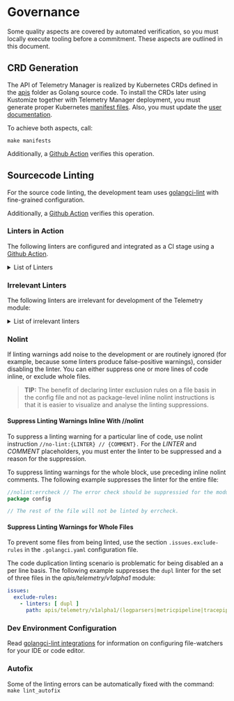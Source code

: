 # Governance

Some quality aspects are covered by automated verification, so you must locally execute tooling before a commitment. These aspects are outlined in this document.

## CRD Generation

The API of Telemetry Manager is realized by Kubernetes CRDs defined in the [apis](../../apis) folder as Golang source code. To install the CRDs later using Kustomize together with Telemetry Manager deployment, you must generate proper Kubernetes [manifest files](../../config/crd/bases). Also, you must update the [user documentation](../user/resources/).

To achieve both aspects, call:

```shell
make manifests
```

Additionally, a [Github Action](../../.github/workflows/pr-code-checks.yml) verifies this operation.

## Sourcecode Linting

For the source code linting, the development team uses [golangci-lint](https://golangci-lint.run) with fine-grained configuration.

Additionally, a [Github Action](../../.github/workflows/pr-code-checks.yml) verifies this operation.

### Linters in Action

The following linters are configured and integrated as a CI stage using a [Github Action](../../.github/workflows/pr-code-checks.yml).

<details>
<summary>List of Linters</summary>
<br>

| Linter         | Description                                         | [Suppress](#nolint) |
| -------------- | --------------------------------------------------- | ------------------- |
| asasalint      | check for pass []any as any in variadic func        | inline //nolint     |
| asciicheck     | checks for non-ASCII identifiers                    | inline //nolint     |
| bodyclose      | checks whether HTTP response body is closed         | inline //nolint     |
| dogsled        | checks assignments with too many blank identifiers  | inline //nolint     |
| dupl           | checks for code clone detection                     |                     |
| dupword        | checks for duplicate words in the source code       | inline //nolint     |
| errcheck       | checks for unhandled errors                         | inline //nolint     |
| errchkjson     | checks types passed to the json encoding functions  | inline //nolint     |
| exportloopref  | finds exporting pointers for loop variables         | inline //nolint     |
| gci            | checks import order and ensures determinism         | inline //nolint     |
| ginkgolinter   | enforces standards of using Ginkgo and Gomega       | inline //nolint     |
| gocheckcompilerdirectives | checks go compiler directive comments    | inline //nolint     |
| gochecknoinits | checks that no init functions are present           | inline //nolint     |
| gofmt          | checks whether code was gofmt'ed                    |                     |
| goimports      | check import statements formatting                  | inline //nolint     |
| gosec          | inspects source code for security problems          | inline //nolint     |
| govet          | examines Go source code for suspicious constructs   | inline //nolint     |
| ineffassign    | detects when assignments to variables are not used  | inline //nolint     |
| loggercheck    | checks key-value pairs for logger libraries         | inline //nolint     |
| misspell       | finds commonly misspelled English words in comments | inline //nolint     |
| nolintlint     | reports ill-formed or insufficient nolint directives| inline //nolint     |
| revive         | comprehensive golint replacement                    | inline //nolint     |
| staticcheck    | performs static code analysis                       | inline //nolint     |
| stylecheck     | examines Go code-style conformance                  | inline //nolint     |
| typecheck      | parses and type-checks Go code                      | inline //nolint     |
| unparam        | reports unused function parameters                  | inline //nolint     |
| unused         | checks for unused constants, variables, functions   | inline //nolint     |

</details>

### Irrelevant Linters

The following linters are irrelevant for development of the Telemetry module:

<details>
<summary>List of irrelevant linters</summary>
<br>

| Linter             | Reason                               |
| ------------------ | ------------------------------------ |
| `bidichk`          | superseded by `stylecheck`           |
| `deadcode`         | superseded by `unused`               |
| `execinquery`      | `database/sql` package is not used   |
| `exhaustivestruct` | superseded by `exhaustruct`          |
| `forcetypeassert`  | superseded by `errcheck`             |
| `golint`           | superseded by `revive`, `stylecheck` |
| `ifshort`          | deprecated                           |
| `interfacer`       | deprecated                           |
| `maligned`         | superseded by `govet`                |
| `nosnakecase`      | superseded by `revive`               |
| `rowserrcheck`     | `database/sql` package is not used   |
| `sqlclosecheck`    | `database/sql` package is not used   |
| `scopelint`        | superseded by `exportloopref`        |
| `structcheck`      | superseded by `unused`               |
| `testableexamples` | Go Example functions are not used    |
| `varcheck`         | superseded by `unused`               |
| `wastedassign`     | superseded by `inefassign`           |

</details>

### Nolint

If linting warnings add noise to the development or are routinely ignored (for example, because some linters produce false-positive warnings), consider disabling the linter.
You can either suppress one or more lines of code inline, or exclude whole files.

> **TIP:** The benefit of declaring linter exclusion rules on a file basis in the config file and not as package-level inline nolint instructions is that it is easier to visualize and analyse the linting suppressions.

#### Suppress Linting Warnings Inline With //nolint

To suppress a linting warning for a particular line of code, use nolint instruction `//no-lint:{LINTER} // {COMMENT}.` For the _LINTER_ and _COMMENT_ placeholders, you must enter the linter to be suppressed and a reason for the suppression.

To suppress linting warnings for the whole block, use preceding inline nolint comments. The following example suppresses the linter for the entire file:

   ```go
   //nolint:errcheck // The error check should be suppressied for the module.
   package config

   // The rest of the file will not be linted by errcheck.
   ```

#### Suppress Linting Warnings for Whole Files

To prevent some files from being linted, use the section `.issues.exclude-rules` in the `.golangci.yaml` configuration file.

The code duplication linting scenario is problematic for being disabled an a per line basis. The following example suppresses the `dupl` linter for the set of three files in the _apis/telemetry/v1alpha1_ module:

   ```yaml
   issues:
     exclude-rules:
       - linters: [ dupl ]
         path: apis/telemetry/v1alpha1/(logparsers|metricpipeline|tracepipeline)_types_test.go
   ```

### Dev Environment Configuration

Read [golangci-lint integrations](https://golangci-lint.run/welcome/integrations/) for information on configuring file-watchers for your IDE or code editor.

### Autofix

Some of the linting errors can be automatically fixed with the command:
`make lint_autofix`
